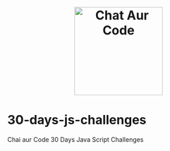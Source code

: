 <h1 align="center">
  <br>
  <a href="https://courses.chaicode.com/"><img src="image/Chai-code.png" width="200px" alt="Chat Aur Code"></a>
</h1>

# 30-days-js-challenges
Chai aur Code 30 Days Java Script Challenges
